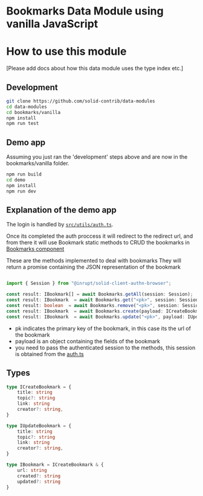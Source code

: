 # Bookmarks Data Module using vanilla JavaScript

# How to use this module

[Please add docs about how this data module uses the type index etc.]

## Development

```bash
git clone https://github.com/solid-contrib/data-modules
cd data-modules
cd bookmarks/vanilla
npm install
npm run test
```

## Demo app

Assuming you just ran the 'development' steps above and are now in the bookmarks/vanilla folder.

```bash
npm run build
cd demo
npm install
npm run dev
```

## Explanation of the demo app

The login is handled by [`src/utils/auth.ts`](https://github.com/solid-contrib/data-modules/blob/main/bookmarks/vanilla/demo/src/utils/auth.ts).

Once its completed the auth proccess it will redirect to the redirect url, and from there it will use Bookmark static methods to CRUD the bookmarks in [Bookmarks component](https://github.com/solid-contrib/data-modules/blob/main/bookmarks/vanilla/demo/src/components/Bookmarks/Bookmarks.tsx)


These are the methods implemented to deal with bookmarks
They will return a promise containing the JSON representation of the bookmark

```typescript

import { Session } from "@inrupt/solid-client-authn-browser";

const result: IBookmark[] = await Bookmarks.getAll(session: Session);
const result: IBookmark  = await Bookmarks.get("<pk>", session: Session);
const result: boolean  = await Bookmarks.remove("<pk>", session: Session);
const result: IBookmark  = await Bookmarks.create(payload: ICreateBookmark, session: Session);
const result: IBookmark  = await Bookmarks.update("<pk>", payload: IUpdateBookmark, session: Session);
```

- pk indicates the primary key of the bookmark, in this case its the url of the bookmark
- payload is an object containing the fields of the bookmark
- you need to pass the authenticated session to the methods, this session is obtained from the [auth.ts](https://github.com/solid-contrib/data-modules/blob/main/bookmarks/vanilla/demo/src/utils/auth.ts)


## Types

```typescript
type ICreateBookmark = {
    title: string
    topic?: string
    link: string
    creator?: string,
}

type IUpdateBookmark = {
    title: string
    topic?: string
    link: string
    creator?: string,
}

type IBookmark = ICreateBookmark & {
    url: string
    created?: string
    updated?: string
}
```

